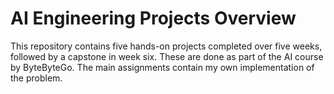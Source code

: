 # AI Engineering Projects Overview

This repository contains five hands-on projects completed over five weeks, followed by a capstone in week six. These are done as part of the AI course by ByteByteGo. The main assignments contain my own implementation of the problem.
